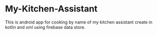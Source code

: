 # My-Kitchen-Assistant
This is android app for cooking by name of my kitchen assistant create in kotlin and xml using firebase data store.
